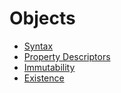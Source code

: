 # Objects

* [Syntax](04_objects/01_syntax.md)
* [Property Descriptors](04_objects/02_descriptors.md)
* [Immutability](04_objects/03_immutability.md)
* [Existence](04_objects/04_existence.md)
